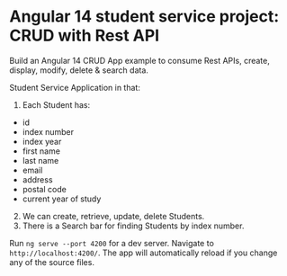 # Angular 14 student service project: CRUD with Rest API

Build an Angular 14 CRUD App example to consume Rest APIs, create, display, modify, delete & search data.

Student Service Application in that:
1. Each Student has:
 - id 
 - index number
 - index year 
 - first name
 - last name 
 - email
 - address
 - postal code
 - current year of study

2. We can create, retrieve, update, delete Students.
3. There is a Search bar for finding Students by index number.

Run `ng serve --port 4200` for a dev server. Navigate to `http://localhost:4200/`. 
The app will automatically reload if you change any of the source files.